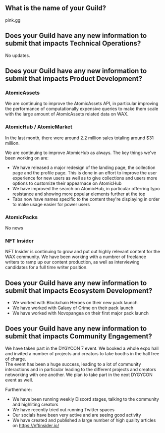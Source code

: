 ## What is the name of your Guild?

pink.gg

## Does your Guild have any new information to submit that impacts Technical Operations?

No updates.

## Does your Guild have any new information to submit that impacts Product Development?

### AtomicAssets

We are continuing to improve the AtomicAssets API, in particular improving the performance of computationally expensive queries to make them scale with the large amount of AtomicAssets related data on WAX.

### AtomicHub / AtomicMarket

In the last month, there were around 2.2 million sales totaling around $31 million.

We are continuing to improve AtomicHub as always. The key things we've been working on are:

- We have released a major redesign of the landing page, the collection page and the profile page. This is done in an effort to improve the user experience for new users as well as to give collections and users more options to customize their appearnace on AtomicHub
- We have improved the search on AtomicHub, in particular offerring typo resistance and showing more popular elements further at the top
- Tabs now have names specific to the content they're displaying in order to make usage easier for power users

### AtomicPacks

No news

### NFT Insider

NFT Insider is continuing to grow and put out highly relevant content for the WAX community. We have been working with a numbrer of freelance writers to ramp up our content production, as well as interviewing candidates for a full time writer position.

## Does your Guild have any new information to submit that impacts Ecosystem Development?

- We worked with Blockchain Heroes on their new pack launch
- We have worked with Galaxy of Crime on their pack launch
- We have worked with Novopangea on their first major pack launch

## Does your Guild have any new information to submit that impacts Community Engagement?

We have taken part in the DYGYCON 7 event. We booked a whole expo hall and invited a number of projects and creators to take booths in the hall free of charge. \
The event has been a huge success, leading to a lot of community interactions and in particular leading to the different projects and creators networking with one another. We plan to take part in the next DYGYCON event as well.

Furthermore:

- We have been running weekly Discord stages, talking to the community and highliting creators
- We have recently tried out running Twitter spaces
- Our socials have been very active and are seeing good activity
- We have created and published a large number of high quality articles on https://nftinsider.io/
